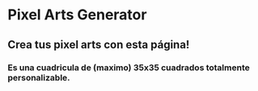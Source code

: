 # Pixel Arts Generator

## Crea tus pixel arts con esta página!

### Es una cuadricula de (maximo) 35x35 cuadrados totalmente personalizable.
